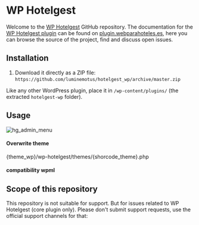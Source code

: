 # WP Hotelgest

Welcome to the [WP Hotelgest](https://www.hotelgest.com/) GitHub repository. The documentation for the [WP Hotelgest plugin](https://www.hotelgest.com/) can be found on [plugin.webparahoteles.es](https://plugin.webparahoteles.es]), here you can browse the source of the project, find and discuss open issues.

## Installation ##

1. Download it directly as a ZIP file: `https://github.com/luminemotus/hotelgest_wp/archive/master.zip`

Like any other WordPress plugin, place it in `/wp-content/plugins/` (the extracted `hotelgest-wp` folder).

## Usage

![hg_admin_menu](https://raw.githubusercontent.com/luminemotus/wp-hotelgest/master/screenshot-admin.png)

#### Overwrite theme
{theme_wp}/wp-hotelgest/themes/{shorcode_theme}.php

#### compatibility wpml


## Scope of this repository ##

This repository is not suitable for support. But for issues related to  WP Hotelgest (core plugin only). Please don't submit support requests, use the official support channels for that: